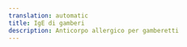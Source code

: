 ```yaml
---
translation: automatic
title: IgE di gamberi
description: Anticorpo allergico per gamberetti
---
```


